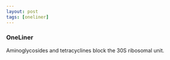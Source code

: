 ```yaml
---
layout: post
tags: [oneliner]
---
```



### OneLiner

Aminoglycosides and tetracyclines block the 30S ribosomal unit.
